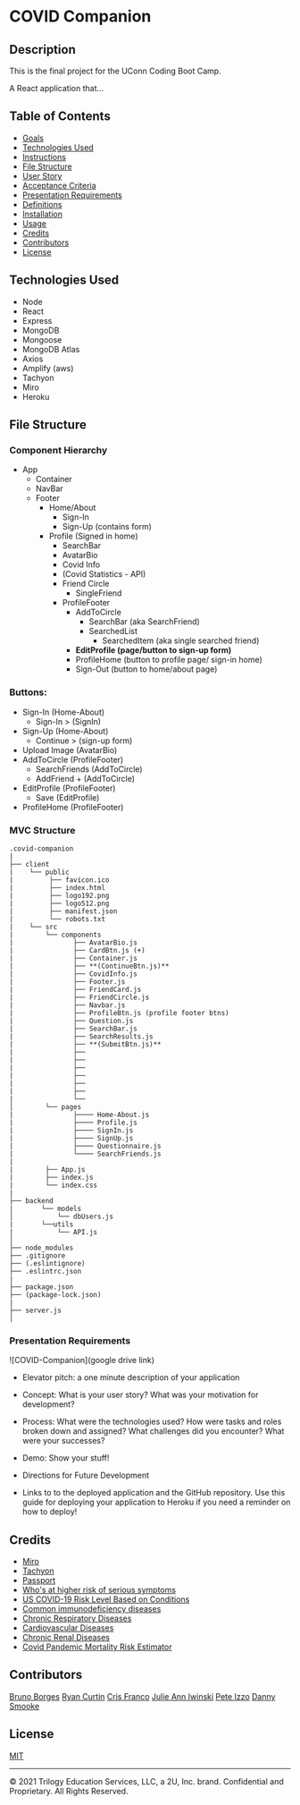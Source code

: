 # COVID Companion

## Description

This is the final project for the UConn Coding Boot Camp.

A React application that...

## Table of Contents

- [Goals](#goals)
- [Technologies Used](#technologies-used)
- [Instructions](#instructions)
- [File Structure ](#file-structure)
- [User Story](#user-story)
- [Acceptance Criteria](#acceptance-criteria)
- [Presentation Requirements](#presentation-requirements)
- [Definitions](#definitions)
- [Installation](#installation)
- [Usage](#usage)
- [Credits](#credits)
- [Contributors](#contributors)
- [License](#license)

## Technologies Used

- Node
- React
- Express
- MongoDB
- Mongoose
- MongoDB Atlas
- Axios
- Amplify (aws)
- Tachyon
- Miro
- Heroku

## File Structure

### Component Hierarchy

- App
  - Container
  - NavBar
  - Footer
    - Home/About
      - Sign-In
      - Sign-Up (contains form)
    - Profile (Signed in home)
      - SearchBar
      - AvatarBio
      - Covid Info
      - (Covid Statistics - API)
      - Friend Circle
        - SingleFriend
      - ProfileFooter
        - AddToCircle
          - SearchBar (aka SearchFriend)
          - SearchedList
            - SearchedItem (aka single searched friend)
        - **EditProfile (page/button to sign-up form)**
        - ProfileHome (button to profile page/ sign-in home)
        - Sign-Out (button to home/about page)

### Buttons:

- Sign-In (Home-About)
  - Sign-In > (SignIn)
- Sign-Up (Home-About)
  - Continue > (sign-up form)
- Upload Image (AvatarBio)
- AddToCircle (ProfileFooter)
  - SearchFriends (AddToCircle)
  - AddFriend + (AddToCircle)
- EditProfile (ProfileFooter)
  - Save (EditProfile)
- ProfileHome (ProfileFooter)

### MVC Structure

```
.covid-companion
|
├── client
|    └── public
|         ├── favicon.ico
|         ├── index.html
|         ├── logo192.png
|         ├── logo512.png
|         ├── manifest.json
|         └── robots.txt
|    └── src
|        └── components
|               ├── AvatarBio.js
|               ├── CardBtn.js (+)
|               ├── Container.js
|               ├── **(ContinueBtn.js)**
|               ├── CovidInfo.js
|               ├── Footer.js
|               ├── FriendCard.js
|               ├── FriendCircle.js
|               ├── Navbar.js
|               ├── ProfileBtn.js (profile footer btns)
|               ├── Question.js
|               ├── SearchBar.js
|               ├── SearchResults.js
|               ├── **(SubmitBtn.js)**
|               ├──
|               ├──
|               ├──
|               ├──
|               ├──
|               ├──
|               └──
│        └── pages
|               ├──── Home-About.js
|               ├──── Profile.js
|               ├──── SignIn.js
|               ├──── SignUp.js
|               ├──── Questionnaire.js
|               └──── SearchFriends.js
|
|        ├── App.js
|        ├── index.js
|        └── index.css
|
├── backend
|       └── models
│           └── dbUsers.js
|       └──utils
|           └── API.js
│
├── node_modules
├── .gitignore
├── (.eslintignore)
├── .eslintrc.json
|
├── package.json
├── (package-lock.json)
|
├── server.js
│

```

### Presentation Requirements

![COVID-Companion](google drive link)

- Elevator pitch: a one minute description of your application

- Concept: What is your user story? What was your motivation for development?

- Process: What were the technologies used? How were tasks and roles broken down and assigned? What challenges did you encounter? What were your successes?

- Demo: Show your stuff!

- Directions for Future Development

- Links to to the deployed application and the GitHub repository. Use this guide for deploying your application to Heroku if you need a reminder on how to deploy!

## Credits

- [Miro]()
- [Tachyon]()
- [Passport]()
- [Who's at higher risk of serious symptoms](https://www.mayoclinic.org/diseases-conditions/coronavirus/in-depth/coronavirus-who-is-at-risk/art-20483301)
- [US COVID-19 Risk Level Based on Conditions](https://www.npr.org/sections/health-shots/2020/04/01/824874977/underlying-health-disparities-could-mean-coronavirus-hits-some-communities-harde)
- [Common immunodeficiency diseases](https://www.google.com/search?q=common+immunodeficiency+diseases&rlz=1C5CHFA_enUS728US728&sxsrf=ALeKk02FGsMH2pKumokGimguNMjzBtUKtQ%3A1617756260267&ei=ZABtYI7lD6WKggejspDwBw&oq=immunocompromised+conditions+list&gs_lcp=Cgdnd3Mtd2l6EAEYBTIHCCMQsAMQJzIHCAAQRxCwAzIHCAAQRxCwAzIHCAAQRxCwAzIHCAAQRxCwAzIHCAAQRxCwAzIHCAAQRxCwAzIHCAAQRxCwAzIHCAAQRxCwAzIHCAAQsAMQQ1AAWABgjYoBaAFwAngAgAHhFIgB4RSSAQM5LTGYAQCqAQdnd3Mtd2l6yAEKwAEB&sclient=gws-wiz)
- [Chronic Respiratory Diseases](https://www.google.com/search?q=chronic+respiratory+diseases&rlz=1C5CHFA_enUS728US728&sxsrf=ALeKk038PWoPm9zdjnsDmriiMwOHRUmyOw%3A1617754745451&ei=efpsYNKBG8G9ggfKjo-4CA&oq=chronic+respiratory+diseases&gs_lcp=Cgdnd3Mtd2l6EAMyAggAMgIIADICCAAyAggAMgIIADICCAAyAggAMgIIADICCAA6BwgjELADECc6BwgAEEcQsAM6BwgAELADEEM6BwgAELEDEEM6BAgAEEM6BwgAEIcCEBRQgIQBWMeSAWDpmgFoA3ACeACAAc8KiAGNEJIBBzYuMi43LTGYAQCgAQGqAQdnd3Mtd2l6yAEKwAEB&sclient=gws-wiz&ved=0ahUKEwiSor6H7urvAhXBnuAKHUrHA4cQ4dUDCA0&uact=5)
- [Cardiovascular Diseases](https://www.google.com/search?q=cardiovascular+diseases&rlz=1C5CHFA_enUS728US728&oq=cardiovascular+diseases&aqs=chrome..69i57j0l2j0i20i263j0l3j0i20i263j0l2.3698j0j7&sourceid=chrome&ie=UTF-8)
- [Chronic Renal Diseases](https://www.google.com/search?q=chronic+renal+diseiases&rlz=1C5CHFA_enUS728US728&oq=chronic+renal+diseiases&aqs=chrome..69i57j0i13j0i10i22i30l2j0i5i10i13i30j0i5i13i30j0i8i10i13i30j0i8i13i30l3.3775j0j7&sourceid=chrome&ie=UTF-8)
- [Covid Pandemic Mortality Risk Estimator](https://www.economist.com/graphic-detail/covid-pandemic-mortality-risk-estimator)

## Contributors

[Bruno Borges](githublink)
[Ryan Curtin]()
[Cris Franco]()
[Julie Ann Iwinski]()
[Pete Izzo](https://github.com/peter-izzo)
[Danny Smooke]()

## License

[MIT](MITLicense.txt)

---

© 2021 Trilogy Education Services, LLC, a 2U, Inc. brand. Confidential and Proprietary. All Rights Reserved.

